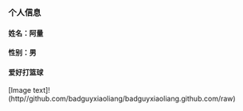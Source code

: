 ### 个人信息
#### 姓名：阿量
#### 性别：男
#### 爱好打篮球
[Image text]!
(http//github.com/badguyxiaoliang/badguyxiaoliang.github.com/raw)
